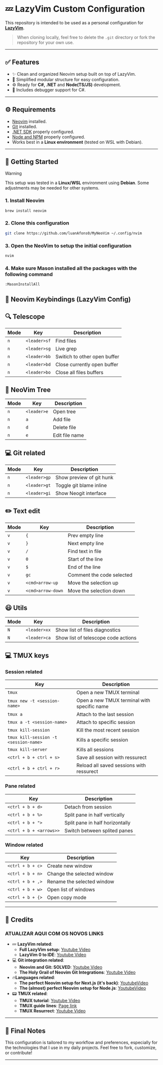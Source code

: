 # 💤 LazyVim Custom Configuration

This repository is intended to be used as a personal configuration for **[LazyVim](https://github.com/LazyVim/LazyVim)**.

> When cloning locally, feel free to delete the `.git` directory or fork the repository for your own use.

---

## ✅ Features

- ✨ Clean and organized Neovim setup built on top of LazyVim.
- 🧠 Simplified modular structure for easy configuration.
- ⚙️ Ready for **C#, .NET** and **Node(TS/JS)** development.
- 🐞 Includes debugger support for C#.

---

## ⚙️ Requirements

- [Neovim](https://neovim.io/) installed.
- [Git](https://git-scm.com/downloads) installed.
- [.NET SDK](https://dotnet.microsoft.com/) properly configured.
- [Node and NPM](https://github.com/nvm-sh/nvm) properly configured.
- Works best in a **Linux environment** (tested on WSL with Debian).

---

## 🚀 Getting Started

> [!WARNING]
> This setup was tested in a **Linux/WSL** environment using **Debian**. Some adjustments may be needed for other systems.

### 1. Install Neovim
```bash
brew install neovim
```

### 2. Clone this configuration
```bash
git clone https://github.com/luanAfons0/MyNeoVim ~/.config/nvim
```

### 3. Open the NeoVim to setup the initial configuration
```bash
nvim
```

### 4. Make sure Mason installed all the packages with the following command
```bash
:MasonInstallAll
```

## 🧠 Neovim Keybindings (LazyVim Config)

## 🔍 Telescope

| Mode | Key             | Description                   |
|------|-----------------|-------------------------------|
| `n`  | `<leader>sf`    | Find files                    |
| `n`  | `<leader>sg`    | Live grep                     |
| `n`  | `<leader>bb`    | Switich to other open buffer  |
| `n`  | `<leader>bd`    | Close currently open buffer |
| `n`  | `<leader>bo`    | Close all files buffers   |

## 🌴 NeoVim Tree

| Mode | Key             | Description        |
|------|-----------------|--------------------|
| `n`  | `<leader>e`     | Open tree          |
| `n`  | `a`             | Add file           |
| `n`  | `d`             | Delete file        |
| `n`  | `e`             | Edit file name     |

## 💻 Git related

| Mode | Key             | Description        |
|------|-----------------|--------------------|
| `n`  | `<leader>gp`     | Show preview of git hunk          |
| `n`  | `<leader>gt`     | Toggle git blame inline          |
| `n`  | `<leader>gi`     | Show Neogit interface          |

## ✏️ Text edit

| Mode | Key             | Description                 |
|------|-----------------|-----------------------------|
| `v`  | `{`             | Prev empty line             |
| `v`  | `}`             | Next empty line             |
| `v`  | `/`             | Find text in file           |
| `v`  | `0`             | Start of the line           |
| `v`  | `$`             | End of the line             |
| `v`  | `gc`            | Comment the code selected   |
| `v`  | `<cmd>arrow-up` | Move the selection up       |
| `v`  | `<cmd>arrow-down`| Move the selection down    |

## 😃 Utils

| Mode | Key             | Description                    |
|------|-----------------|--------------------------------|
| `N`  | `<leader>xx`    | Show list of files diagnostics |
| `N`  | `<leader>ca`    | Show list of telescope code actions |

## 💻 TMUX keys

### Session related
| Key                                    | Description                                 |
|----------------------------------------|---------------------------------------------|
| `tmux`                                 | Open a new TMUX terminal                    |
| `tmux new -t <session-name>`           | Open a new TMUX terminal with specific name |
| `tmux a`                               | Attach to the last session                  |
| `tmux a -t <session-name>`             | Attach to specific session                  |
| `tmux kill-session`                    | Kill the most recent session                |
| `tmux kill-session -t <session-name>`  | Kills a specific session                    |
| `tmux kill-server`                     | Kills all sessions                          |
| `<ctrl + b + ctrl + s>`                | Save all session with ressurect             |
| `<ctrl + b + ctrl + r>`                | Reload all saved sessions with ressurect    |

### Pane related
| Key                                 | Description                     |
|-------------------------------------|---------------------------------|
| `<ctrl + b + d>`                    | Detach from session             |
| `<ctrl + b + %>`                    | Split pane in half vertically   |
| `<ctrl + b + ">`                    | Split pane in half horizontally |
| `<ctrl + b + <arrows>>`             | Switch between splited panes    |

### Window related
| Key                                 | Description                     |
|-------------------------------------|---------------------------------|
| `<ctrl + b + c>`                    | Create new window               |
| `<ctrl + b + n>`                    | Change the selected window      |
| `<ctrl + b + ,>`                    | Rename the selected window      |
| `<ctrl + b + w>`                    | Open list of windows            |
| `<ctrl + b + {>`                    | Open copy mode                  |
---

## 🙌 Credits

### ATUALIZAR AQUI COM OS NOVOS LINKS
- 💤 **LazyVim related**:
  * **Full LazyVim setup**: [Youtube Video](https://www.youtube.com/watch?v=GOvoKUJjc60&list=PLl0ydjOKtSazRRyvLf8eBWw83VyCZ5Njd)
  * **LazyVim 0 to IDE**: [Youtube Video](https://www.youtube.com/watch?v=N93cTbtLCIM)
- 💻 **Git integration related**:
  * **Neovim and Git: SOLVED**: [Youtube Video](https://www.youtube.com/watch?v=zOQMwWqdp9w)
  * **The Holy Grail of Neovim Git Integrations**: [Youtube Video](https://www.youtube.com/watch?v=K-FKqXj8BAQ)
- 🔥**Languages related**:
  * **The perfect Neovim setup for Next.js (it's back)**: [YoutubeVideo](https://www.youtube.com/watch?v=8um8OYwvz3c)
  * **The (almost) perfect Neovim setup for Node.js**: [YoutubeVideo](https://www.youtube.com/watch?v=CVCBHHFXWNE&t=835s)
- 📟 **TMUX related**:
  * **TMUX tutorial**: [Youtube Video](https://www.youtube.com/watch?v=nTqu6w2wc68)
  * **TMUX guide lines**: [Page link](https://tmuxcheatsheet.com/#google_vignette)
  * **TMUX  Resurrect**: [Youtube Video](https://www.youtube.com/watch?v=sMbuGf2g7gc)

---

## 🧠 Final Notes


This configuration is tailored to my workflow and preferences, especially for the technologies that I use in my daily projects. Feel free to fork, customize, or contribute!

---
